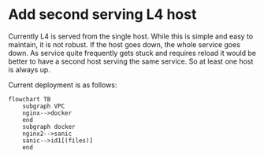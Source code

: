 
# Add second serving L4 host

Currently L4 is served from the single host. While this is simple and easy to maintain, it is not robust.
If the host goes down, the whole service goes down. As service quite frequently gets stuck and requires reload
it would be better to have a second host serving the same service. So at least one host is always up.

Current deployment is as follows:

```mermaid
flowchart TB
    subgraph VPC
    nginx-->docker
    end
    subgraph docker
    nginx2-->sanic
    sanic-->id1[(files)]
    end
```
